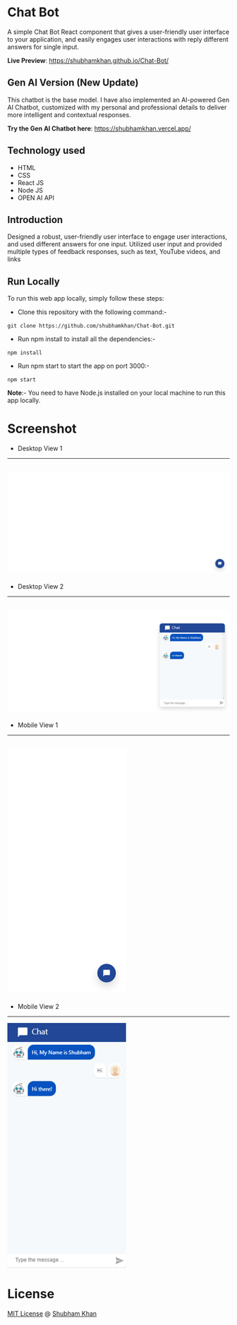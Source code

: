 # Chat Bot

A simple Chat Bot React component that gives a user-friendly user interface to your application, and easily engages user interactions with reply different answers for single input.

**Live Preview**: https://shubhamkhan.github.io/Chat-Bot/

## Gen AI Version (New Update)
This chatbot is the base model.
I have also implemented an AI-powered Gen AI Chatbot, customized with my personal and professional details to deliver more intelligent and contextual responses.

**Try the Gen AI Chatbot here**: https://shubhamkhan.vercel.app/

## Technology used

* HTML
* CSS
* React JS
* Node JS
* OPEN AI API

## Introduction

Designed a robust, user-friendly user interface to engage user interactions, and used different answers for one input. Utilized user input and provided multiple types of feedback responses, such as text, YouTube videos, and links

## Run Locally

To run this web app locally, simply follow these steps:

- Clone this repository with the following command:-

```
git clone https://github.com/shubhamkhan/Chat-Bot.git
```

- Run npm install to install all the dependencies:-

```
npm install
```

- Run npm start to start the app on port 3000:-

```
npm start
```

**Note**:- You need to have Node.js installed on your local machine to run this app locally.

# Screenshot
* Desktop View 1
---
![Chat Bot](Laptop_Chat_Bot_Close.png)
---
* Desktop View 2
---
![Chat Bot](Laptop_Chat_Bot_Open.png)
---
* Mobile View 1
---
![Chat Bot](Mobile_Chat_Bot_Close.png)
---
* Mobile View 2
---
![Chat Bot](Mobile_Chat_Bot_Open.png)

# License

[MIT License](https://github.com/shubhamkhan/Chat-Bot/blob/master/LICENSE) @ [Shubham Khan](https://github.com/shubhamkhan/)
